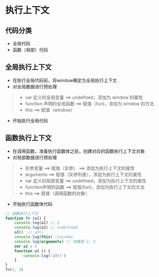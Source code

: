 # 执行上下文
## 代码分类
+ 全局代码
+ 函数（局部）代码
## 全局执行上下文
+ 在执行全局代码前，将window确定为全局执行上下文
+ 对全局数据进行预处理
>+ var 定义的全局变量 ==> undefined，添加为 window 的属性
>+ function 声明的全局函数 ==> 赋值（fun)，添加为 window 的方法
>+ this ==> 赋值（window）
+ 开始执行全局代码
## 函数执行上下文
+ 在调用函数，准备执行函数体之前，创建对应的函数执行上下文对象
+ 对局部数据进行预处理
>+ 形参变量 ==> 赋值（实参） ==> 添加为执行上下文的属性
>+ arguments ==> 赋值（实参列表），添加为执行上下文的属性
>+ var 定义的局部变量 ==> undefined，添加为执行上下文的属性
>+ function声明的函数 ==> 赋值(fun)，添加为执行上下文的方法
>+ this ==> 赋值（调用函数的对象）
+ 开始执行函数体代码
  
```javascript
// 函数执行上下文
function fn (a1) {
    console.log(a1) // 2
    console.log(a2) // undefined
    a3()  // a3()
    console.log(this) //window
    console.log(arguments) // 伪数组 2, 3
    var a2 = 3
    function a3 () {
        console.log('a3()')
    }
}
fn(2, 3)
```